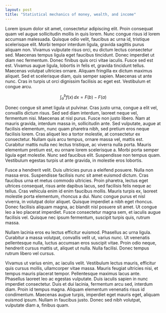 ```yaml
---
layout: post
title: "Statistical mechanics of money, wealth, and income"
---
```


Lorem ipsum dolor sit amet, consectetur adipiscing elit. Proin consequat quam vel augue sollicitudin mollis in quis lorem. Nunc congue risus id lorem accumsan malesuada. Quisque odio velit, faucibus ac urna id, tristique scelerisque elit. Morbi tempor interdum ligula, gravida sagittis purus aliquam non. Vivamus vulputate risus orci, eu dictum lectus consectetur sed. Maecenas tempus ligula eget faucibus tincidunt. Donec imperdiet ut diam nec fermentum. Donec finibus quis orci vitae iaculis. Fusce sed est est. Vivamus augue ligula, lobortis in felis et, gravida tincidunt tellus. Maecenas volutpat ultricies ornare. Aliquam fringilla ex dictum maximus aliquet. Sed et scelerisque diam, quis semper sapien. Maecenas ut ante nunc. Cras in turpis ut orci dignissim facilisis ac eget est. Vestibulum et congue arcu.

$$
\int_{a}^{b} f(x) \, dx = F(b) - F(a)
$$


Donec congue sit amet ligula ut pulvinar. Cras justo urna, congue a elit vel, convallis dictum risus. Sed sed diam interdum, laoreet neque vel, fermentum nisi. Maecenas at nisl purus. Fusce non justo libero. Nam at mauris gravida, interdum massa in, sollicitudin ante. Sed vulputate, augue at facilisis elementum, nunc quam pharetra nibh, sed pretium eros neque facilisis lorem. Cras aliquet leo a tortor molestie, at consectetur ex consectetur. Nullam quis arcu tempus, ornare massa vel, mattis est. Curabitur mattis nulla nec lectus tristique, ac viverra nulla porta. Mauris elementum pretium est, eu ornare lorem scelerisque a. Morbi porta semper ligula eget molestie. Nunc sed faucibus elit. Suspendisse non tempus quam. Vestibulum egestas turpis ut ante gravida, in molestie eros lobortis.

Fusce a hendrerit velit. Duis ultricies purus a eleifend posuere. Nulla non massa eros. Suspendisse facilisis nunc sit amet euismod dictum. Cras faucibus urna et metus commodo ultricies. Proin pharetra, lectus eget ultrices consequat, risus ante dapibus lacus, sed facilisis felis neque ac tellus. Cras vehicula enim id enim faucibus mollis. Mauris turpis ex, laoreet molestie porta elementum, rhoncus a dui. Nunc congue purus et nisl viverra, in volutpat dolor aliquet. Quisque imperdiet a nibh eget rhoncus. Donec facilisis aliquam magna, ac blandit nisl posuere sit amet. Ut congue leo a leo placerat imperdiet. Fusce consectetur magna sem, et iaculis augue facilisis vel. Quisque nec ipsum fermentum, suscipit turpis quis, rutrum massa.

Nullam lacinia eros eu lectus efficitur euismod. Phasellus ac urna ligula. Curabitur a massa volutpat, convallis velit ut, varius nunc. Ut venenatis pellentesque nulla, luctus accumsan eros suscipit vitae. Proin odio neque, hendrerit cursus mattis ut, aliquet ut nulla. Nulla facilisi. Donec tempus rutrum libero vel cursus.

Vivamus ut varius enim, ac iaculis velit. Vestibulum lectus mauris, efficitur quis cursus mollis, ullamcorper vitae massa. Mauris feugiat ultricies nisi, et tempus mauris placerat tempor. Pellentesque maximus lacus ante. Phasellus laoreet leo ac egestas vulputate. Duis iaculis sapien in nunc imperdiet consectetur. Duis et dui lacinia, fermentum arcu sed, interdum diam. Proin id tempus magna. Aliquam elementum venenatis risus id condimentum. Maecenas augue turpis, imperdiet eget mauris eget, aliquam euismod ipsum. Nullam in faucibus justo. Donec sed nibh volutpat, vulputate diam a, finibus quam.
